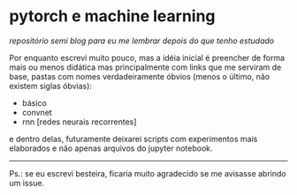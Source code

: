 # pytorch e machine learning
*repositório semi blog para eu me lembrar depois do que tenho estudado*

Por enquanto escrevi muito pouco, mas a idéia inicial é preencher de forma mais ou menos didática mas principalmente com links que me serviram de base, pastas com nomes verdadeiramente óbvios (menos o último, não existem siglas óbvias):

* básico
* convnet
* rnn [redes neurais recorrentes]

e dentro delas, futuramente deixarei scripts com experimentos mais elaborados e não apenas arquivos do jupyter notebook.

---
Ps.: se eu escrevi besteira, ficaria muito agradecido se me avisasse abrindo um issue.

